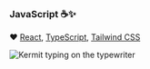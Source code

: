 ### JavaScript ☕✨

❤️ [React](https://reactjs.org/), [TypeScript](https://www.typescriptlang.org/), [Tailwind CSS](https://tailwindcss.com/)

<img src="https://media.giphy.com/media/XIqCQx02E1U9W/giphy.gif" alt="Kermit typing on the typewriter" />

